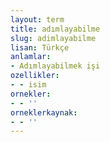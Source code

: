 ```yaml
---
layout: term
title: adımlayabilme
slug: adimlayabilme
lisan: Türkçe
anlamlar:
- Adımlayabilmek işi
ozellikler:
- - isim
ornekler:
- - ''
orneklerkaynak:
- - ''
---
```

